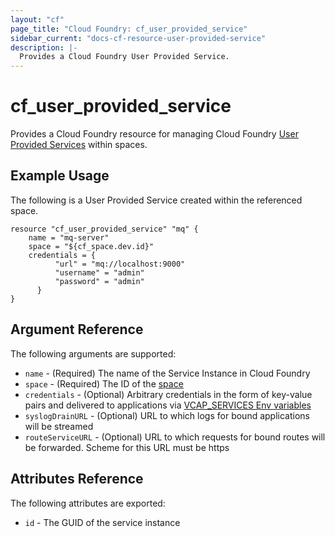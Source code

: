 ```yaml
---
layout: "cf"
page_title: "Cloud Foundry: cf_user_provided_service"
sidebar_current: "docs-cf-resource-user-provided-service"
description: |-
  Provides a Cloud Foundry User Provided Service.
---
```


# cf\_user_provided_service

Provides a Cloud Foundry resource for managing Cloud Foundry [User Provided Services](https://docs.cloudfoundry.org/devguide/services/user-provided.html) within spaces.

## Example Usage

The following is a User Provided Service created within the referenced space. 

```
resource "cf_user_provided_service" "mq" {
	name = "mq-server"
    space = "${cf_space.dev.id}"
    credentials = {
		  "url" = "mq://localhost:9000"
		  "username" = "admin"
		  "password" = "admin"    
	  }
}
```

## Argument Reference

The following arguments are supported:

* `name` - (Required) The name of the Service Instance in Cloud Foundry
* `space` - (Required) The ID of the [space](http://localhost:4567/docs/providers/cloudfoundry/r/space.html) 
* `credentials` - (Optional) Arbitrary credentials in the form of key-value pairs and delivered to applications via [VCAP_SERVICES Env variables](https://docs.cloudfoundry.org/devguide/deploy-apps/environment-variable.html#VCAP-SERVICES)
* `syslogDrainURL` - (Optional) URL to which logs for bound applications will be streamed
* `routeServiceURL` - (Optional) URL to which requests for bound routes will be forwarded. Scheme for this URL must be https

## Attributes Reference

The following attributes are exported:

* `id` - The GUID of the service instance